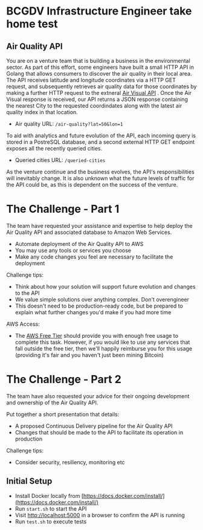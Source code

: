 # BCGDV Infrastructure Engineer take home test

## Air Quality API

You are on a venture team that is building a business in the environmental sector. As part of this effort, some engineers have built a small HTTP API in Golang that allows consumers to discover the air quality in their local area. The API receives latitude and longitude coordinates via a HTTP GET request, and subsequently retrieves air quality data for those coordinates by making a further HTTP request to the extneral [Air Visual API](https://airvisual.com/api) . Once the Air Visual response is received, our API returns a JSON response containing the nearest City to the requested coordindates along with the latest air quality index in that location. 

- Air quality URL: `/air-quality?lat=50&lon=1`

To aid with analytics and future evolution of the API, each incoming query is stored in a PostreSQL database, and a second external HTTP GET endpoint exposes all the recently queried cities.

- Queried cities URL: `/queried-cities`

As the venture continue and the business evolves, the API's responsibilities will inevitably change. It is also unknown what the future levels of traffic for the API could be, as this is dependent on the success of the venture.

# The Challenge - Part 1

The team have requested your assistance and expertise to help deploy the Air Quality API and associated database to Amazon Web Services. 

- Automate deployment of the Air Quality API to AWS
- You may use any tools or services you choose
- Make any code changes you feel are necessary to facilitate the deployment

Challenge tips:
- Think about how your solution will support future evolution and changes to the API
- We value simple solutions over anything complex. Don't overengineer
- This doesn't need to be production-ready code, but be prepared to explain what further changes you'd make if you had more time

AWS Access:
- The [AWS Free Tier](https://aws.amazon.com/free/) should provide you with enough free usage to complete this task. However, if you would like to use any services that fall outside the free tier, then we'll happily reimburse you for this usage (providing it's fair and you haven't just been mining Bitcoin)

# The Challenge - Part 2

The team have also requested your advice for their ongoing development and ownership of the Air Quality API.

Put together a short presentation that details:

- A proposed Continuous Delivery pipeline for the Air Quality API
- Changes that should be made to the API to facilitate its operation in production

Challenge tips:
- Consider security, resiliency, monitoring etc


## Initial Setup
- Install Docker locally from [https://docs.docker.com/install/](https://docs.docker.com/install/)
- Run `start.sh` to start the API
- Visit [http://localhost:5000](http://localhost:5000) in a browser to confirm the API is running
- Run `test.sh` to execute tests